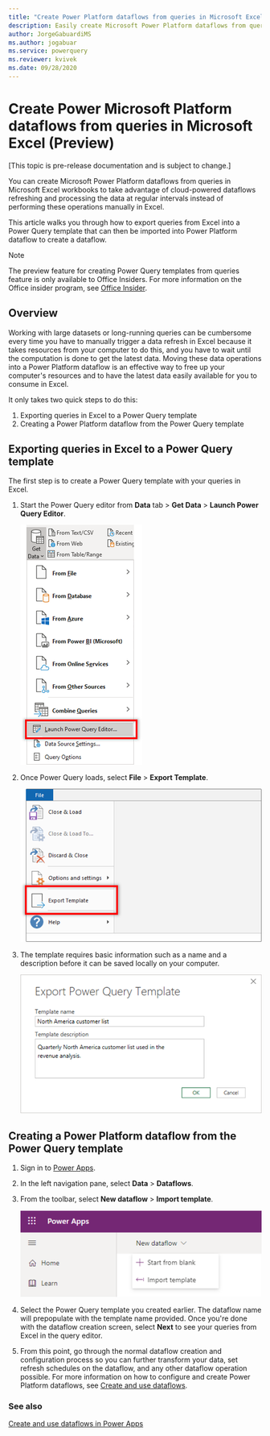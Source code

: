 ```yaml
---
title: "Create Power Platform dataflows from queries in Microsoft Excel (Preview)"
description: Easily create Microsoft Power Platform dataflows from queries in Microsoft Excel.
author: JorgeGabuardiMS
ms.author: jogabuar
ms.service: powerquery
ms.reviewer: kvivek
ms.date: 09/28/2020
---
```


# Create Power Microsoft Platform dataflows from queries in Microsoft Excel (Preview)

[This topic is pre-release documentation and is subject to change.]

You can create Microsoft Power Platform dataflows from queries in Microsoft Excel workbooks to take advantage of cloud-powered dataflows refreshing and processing the data at regular intervals instead of performing these operations manually in Excel. 

This article walks you through how to export queries from Excel into a Power Query template that can then be imported into Power Platform dataflow to create a dataflow. 

> [!NOTE]
> The preview feature for creating Power Query templates from queries feature is only available to Office Insiders. For more information on the Office insider program, see [Office Insider](https://insider.office.com).

## Overview
Working with large datasets or long-running queries can be cumbersome every time you have to manually trigger a data refresh in Excel because it takes resources from your computer to do this, and you have to wait until the computation is done to get the latest data. Moving these data operations into a Power Platform dataflow is an effective way to free up your computer's resources and to have the latest data easily available for you to consume in Excel.

It only takes two quick steps to do this:
1. Exporting queries in Excel to a Power Query template
2. Creating a Power Platform dataflow from the Power Query template

## Exporting queries in Excel to a Power Query template
The first step is to create a Power Query template with your queries in Excel. 

1. Start the Power Query editor from **Data** tab > **Get Data** > **Launch Power Query Editor**.

    ![Launch the Power Query editor in Excel from the Get Data dropdown](images/excel-launch-pq-editor.png)

2.  Once Power Query loads, select **File** > **Export Template**. 

    ![Export template option located in the File menu](images/excel-export-template.png "Export template option located in the File menu")

3.  The template requires basic information such as a name and a description before it can be saved locally on your computer. 

    ![Export template UI in Excel](images/excel-export-template-ui.png "Export template UI in Excel")



## Creating a Power Platform dataflow from the Power Query template

1. Sign in to [Power Apps](https://make.powerapps.com).

2. In the left navigation pane, select **Data** > **Dataflows**. 

3. From the toolbar, select **New dataflow** > **Import template**. 

    ![Import Power Query template in Power Platform dataflows](images/powerplatform-dataflow-template-import.png "Import Power Query template in Power Platform dataflows")

4. Select the Power Query template you created earlier. The dataflow name will prepopulate with the template name provided. Once you're done with the dataflow creation screen, select **Next** to see your queries from Excel in the query editor. 

5. From this point, go through the normal dataflow creation and configuration process so you can further transform your data, set refresh schedules on the dataflow, and any other dataflow operation possible. For more information on how to configure and create Power Platform dataflows, see [Create and use dataflows](dataflows/create-use.md).

### See also
[Create and use dataflows in Power Apps](/powerapps/maker/common-data-service/create-and-use-dataflows)
